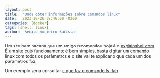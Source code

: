 ```yaml
---
layout: post
title:  "Onde obter informações sobre comandos linux"
date:   2023-10-26 08:46:00 -0300
categories: [docker]
tags: [shell, linux]
author: "Renato Monteiro Batista"
---
```


Um site bem bacana que um amigo recomendou hoje é o [explainshell.com](https://https://explainshell.com). É um site cujo funcionamento é bem simples, basta digitar um comando linux com todos os parâmetros e o site vai te explicar o que cada um dos parâmetros faz.

Um exemplo seria consultar [o que faz o comando ls -lah](https://explainshell.com/explain?cmd=ls+-lah)